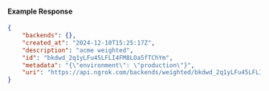 <!-- Code generated for API Clients. DO NOT EDIT. -->

#### Example Response

```json
{
	"backends": {},
	"created_at": "2024-12-10T15:25:17Z",
	"description": "acme weighted",
	"id": "bkdwd_2q1yLFu45LFLI4FM8LOa5fTChYm",
	"metadata": "{\"environment\": \"production\"}",
	"uri": "https://api.ngrok.com/backends/weighted/bkdwd_2q1yLFu45LFLI4FM8LOa5fTChYm"
}
```
